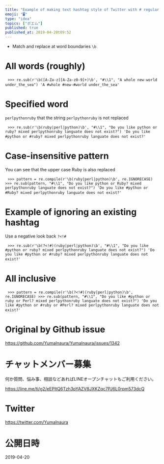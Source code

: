 ```yaml
---
title: "Example of making text hashtag style of Twitter with # regular express"
emoji: "🖥"
type: "idea"
topics: ["ポエム"]
published: true
published_at: 2019-04-20t09:52
---
```


<ul><li> Match and replace at word boundaries <code>\b</code> </li></ul><h1> All words (roughly) </h1><pre> <code class="py">&gt;&gt;&gt; re.sub(r&#39;\b([A-Za-z][A-Za-z0-9]+)\b&#39;, &quot;#\\1&quot;, &quot;A whole new-world under_the_sea&quot;) &#39;A #whole #new-#world under_the_sea&#39;</code> </pre><h1> Specified word </h1><p> <code>perlpythonruby</code> that the string <code>perlpythonruby</code> is not replaced </p><pre> <code class="py">&gt;&gt;&gt; re.sub(r&#39;\b(ruby|perl|python)\b&#39;, &quot;#\\1&quot;, &quot;Do you like python or ruby? mixed perlpythonruby languate does not exist?&quot;) &#39;Do you like #python or #ruby? mixed perlpythonruby languate does not exist?&#39;</code> </pre><h1> Case-insensitive pattern </h1><p> You can see that the upper case Ruby is also replaced </p><pre> <code class="py">&gt;&gt;&gt; pattern = re.compile(r&#39;\b(ruby|perl|python)\b&#39;, re.IGNORECASE) &gt;&gt;&gt; re.sub(pattern, &quot;#\\1&quot;, &quot;Do you like python or Ruby? mixed perlpythonruby languate does not exist?&quot;) &#39;Do you like #python or #Ruby? mixed perlpythonruby languate does not exist?&#39;</code> </pre><h1> Example of ignoring an existing hashtag </h1><p> Use a negative look back <code>?&lt;!#</code> </p><pre> <code class="py">&gt;&gt;&gt; re.sub(r&#39;\b(?&lt;!#)(ruby|perl|python)\b&#39;, &quot;#\\1&quot;, &quot;Do you like #python or ruby? mixed perlpythonruby languate does not exist?&quot;) &#39;Do you like #python or #ruby? mixed perlpythonruby languate does not exist?&#39;</code> </pre><h1> All inclusive </h1><pre> <code class="py">&gt;&gt;&gt; pattern = re.compile(r&#39;\b(?&lt;!#)(ruby|perl|python)\b&#39;, re.IGNORECASE) &gt;&gt;&gt; re.sub(pattern, &quot;#\\1&quot;, &quot;Do you like #python or ruby or Perl? mixed perlpythonruby languate does not exist?&quot;) &#39;Do you like #python or #ruby or #Perl? mixed perlpythonruby languate does not exist?&#39;</code> </pre>

# Original by Github issue

https://github.com/YumaInaura/YumaInaura/issues/1342








<!-- Update From Qiita API -->

# チャットメンバー募集


何か質問、悩み事、相談などあればLINEオープンチャットもご利用ください。

https://line.me/ti/g2/eEPltQ6Tzh3pYAZV8JXKZqc7PJ6L0rpm573dcQ





# Twitter


https://twitter.com/YumaInaura


<!-- Update From Qiita API -->



# 公開日時

2019-04-20

